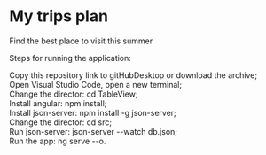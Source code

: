 # My trips plan
Find the best place to visit this summer

Steps for running the application:

Copy this repository link to gitHubDesktop or download the archive;\
Open Visual Studio Code, open a new terminal;\
Change the director: cd TableView;\
Install angular: npm install;\
Install json-server: npm install -g json-server;\
Change the director: cd src;\
Run json-server: json-server --watch db.json;\
Run the app: ng serve --o.
